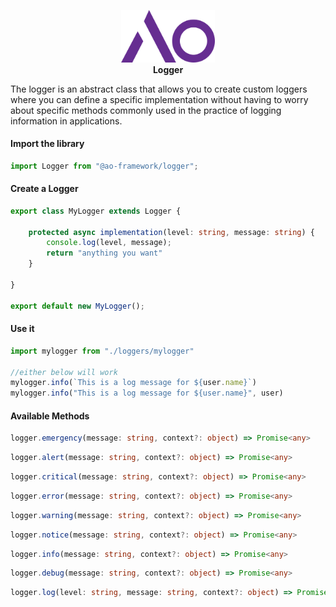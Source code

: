 <p align="center">
<img width="150" src="./assets/ao.logo.svg"><br>
<b>Logger</b>
</p>

The logger is an abstract class that allows you to create custom loggers where you can define a  specific implementation without having to worry about specific methods commonly used in the practice of logging information in applications. 

#### Import the library
```ts
import Logger from "@ao-framework/logger";
```

#### Create a Logger 
```ts
export class MyLogger extends Logger {

    protected async implementation(level: string, message: string) {
        console.log(level, message);
        return "anything you want"
    }

}

export default new MyLogger();
```

#### Use it
```ts
import mylogger from "./loggers/mylogger"

//either below will work
mylogger.info(`This is a log message for ${user.name}`)
mylogger.info("This is a log message for ${user.name}", user)
```

#### Available Methods

```ts 
logger.emergency(message: string, context?: object) => Promise<any> 
```
```ts 
logger.alert(message: string, context?: object) => Promise<any> 
```
```ts 
logger.critical(message: string, context?: object) => Promise<any> 
```
```ts 
logger.error(message: string, context?: object) => Promise<any> 
```
```ts 
logger.warning(message: string, context?: object) => Promise<any> 
```
```ts 
logger.notice(message: string, context?: object) => Promise<any> 
```
```ts 
logger.info(message: string, context?: object) => Promise<any> 
```
```ts 
logger.debug(message: string, context?: object) => Promise<any> 
```
```ts 
logger.log(level: string, message: string, context?: object) => Promise<any> 
```
